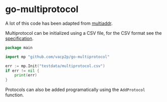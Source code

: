 # go-multiprotocol

A lot of this code has been adapted from [multiaddr](https://github.com/multiformats/go-multiaddr).

Multiprotocol can be initialized using a CSV file, for the CSV format see the [specification](https://github.com/vacp2p/multiprotocol).

```go
package main

import mp "github.com/vacp2p/go-multiprotocol"

err := mp.Init("testdata/multiprotocol.csv")
if err != nil {
    print(err)
}
```

Protocols can also be added programatically using the ```AddProtocol``` function.
